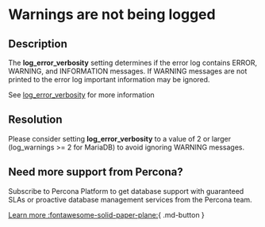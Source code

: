 # Warnings are not being logged

## Description

The **log_error_verbosity** setting determines if the error log contains ERROR, WARNING, and INFORMATION messages. If WARNING messages are not printed to the error log important information may be ignored.

See [log_error_verbosity](https://dev.mysql.com/doc/refman/8.0/en/server-system-variables.html#sysvar_log_error_verbosity) for more information

## Resolution

Please consider setting **log_error_verbosity** to a value of 2 or larger (log_warnings >= 2 for MariaDB) to avoid ignoring WARNING messages.

## Need more support from Percona?

Subscribe to Percona Platform to get database support with guaranteed SLAs or proactive database management services from the Percona team.

[Learn more :fontawesome-solid-paper-plane:](https://per.co.na/subscribe){ .md-button }
